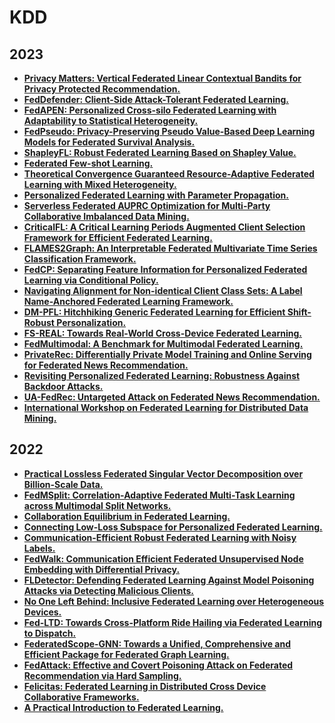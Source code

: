 # KDD

## 2023

- **[Privacy Matters: Vertical Federated Linear Contextual Bandits for Privacy Protected Recommendation.](https://dl.acm.org/doi/abs/10.1145/3580305.3599475)**
- **[FedDefender: Client-Side Attack-Tolerant Federated Learning.](https://arxiv.org/pdf/2307.09048.pdf)**
- **[FedAPEN: Personalized Cross-silo Federated Learning with Adaptability to Statistical Heterogeneity.](https://dl.acm.org/doi/abs/10.1145/3580305.3599344)**
- **[FedPseudo: Privacy-Preserving Pseudo Value-Based Deep Learning Models for Federated Survival Analysis.](https://dl.acm.org/doi/abs/10.1145/3580305.3599348)**
- **[ShapleyFL: Robust Federated Learning Based on Shapley Value.](https://dl.acm.org/doi/abs/10.1145/3580305.3599500)**
- **[Federated Few-shot Learning.](https://arxiv.org/pdf/2306.10234.pdf)**
- **[Theoretical Convergence Guaranteed Resource-Adaptive Federated Learning with Mixed Heterogeneity.](https://dl.acm.org/doi/abs/10.1145/3580305.3599521)**
- **[Personalized Federated Learning with Parameter Propagation.](https://publish.illinois.edu/junwu3/files/2023/06/kdd2023.pdf)**
- **[Serverless Federated AUPRC Optimization for Multi-Party Collaborative Imbalanced Data Mining.](https://arxiv.org/pdf/2308.03035.pdf)**
- **[CriticalFL: A Critical Learning Periods Augmented Client Selection Framework for Efficient Federated Learning.](https://prefer-nsf.org/pdf/CriticalF_%20KDD%202023.pdf)**
- **[FLAMES2Graph: An Interpretable Federated Multivariate Time Series Classification Framework.](https://dl.acm.org/doi/abs/10.1145/3580305.3599354)**
- **[FedCP: Separating Feature Information for Personalized Federated Learning via Conditional Policy.](https://arxiv.org/pdf/2307.01217.pdf)**
- **[Navigating Alignment for Non-identical Client Class Sets: A Label Name-Anchored Federated Learning Framework.](http://mesl.ucsd.edu/pubs/Jiayun_KDD2023_FEDALIGN.pdf)**
- **[DM-PFL: Hitchhiking Generic Federated Learning for Efficient Shift-Robust Personalization.](https://zhouzimu.github.io/paper/kdd23-zhang.pdf)**
- **[FS-REAL: Towards Real-World Cross-Device Federated Learning.](https://arxiv.org/pdf/2303.13363.pdf)**
- **[FedMultimodal: A Benchmark for Multimodal Federated Learning.](https://arxiv.org/pdf/2306.09486.pdf)**
- **[PrivateRec: Differentially Private Model Training and Online Serving for Federated News Recommendation.](https://dl.acm.org/doi/abs/10.1145/3580305.3599889)**
- **[Revisiting Personalized Federated Learning: Robustness Against Backdoor Attacks.](https://arxiv.org/pdf/2302.01677.pdf)**
- **[UA-FedRec: Untargeted Attack on Federated News Recommendation.](https://arxiv.org/pdf/2202.06701/)**
- **[International Workshop on Federated Learning for Distributed Data Mining.](https://dl.acm.org/doi/abs/10.1145/3580305.3599198)**

## 2022

- **[Practical Lossless Federated Singular Vector Decomposition over Billion-Scale Data.](https://arxiv.org/pdf/2105.08925.pdf)**
- **[FedMSplit: Correlation-Adaptive Federated Multi-Task Learning across Multimodal Split Networks.](https://dl.acm.org/doi/pdf/10.1145/3534678.3539384)**
- **[Collaboration Equilibrium in Federated Learning.](https://arxiv.org/pdf/2108.07926.pdf)**
- **[Connecting Low-Loss Subspace for Personalized Federated Learning.](https://dl.acm.org/doi/pdf/10.1145/3534678.3539254)**
- **[Communication-Efficient Robust Federated Learning with Noisy Labels.](https://arxiv.org/pdf/2206.05558.pdf)**
- **[FedWalk: Communication Efficient Federated Unsupervised Node Embedding with Differential Privacy.](https://arxiv.org/pdf/2205.15896.pdf)**
- **[FLDetector: Defending Federated Learning Against Model Poisoning Attacks via Detecting Malicious Clients.](https://arxiv.org/pdf/2207.09209)**
- **[No One Left Behind: Inclusive Federated Learning over Heterogeneous Devices.](https://arxiv.org/pdf/2202.08036)**
- **[Fed-LTD: Towards Cross-Platform Ride Hailing via Federated Learning to Dispatch.](https://ink.library.smu.edu.sg/cgi/viewcontent.cgi?article=8258&context=sis_research)**
- **[FederatedScope-GNN: Towards a Unified, Comprehensive and Efficient Package for Federated Graph Learning.](https://arxiv.org/pdf/2204.05562.pdf)**
- **[FedAttack: Effective and Covert Poisoning Attack on Federated Recommendation via Hard Sampling.](https://dl.acm.org/doi/pdf/10.1145/3534678.3539119)**
- **[Felicitas: Federated Learning in Distributed Cross Device Collaborative Frameworks.](https://dl.acm.org/doi/abs/10.1145/3534678.3539039)**
- **[A Practical Introduction to Federated Learning.](https://dl.acm.org/doi/abs/10.1145/3534678.3542631)**